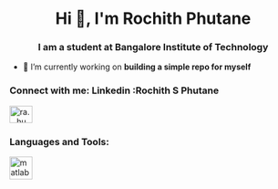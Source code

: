<h1 align="center">Hi 👋, I'm Rochith Phutane</h1>
<h3 align="center">I am a student at Bangalore Institute of Technology</h3>

- 🔭 I’m currently working on **building a simple repo for myself**

<h3 align="left">Connect with me: Linkedin :Rochith S Phutane</h3>
<p align="left">
<a href="https://instagram.com/ra._.hu" target="blank"><img align="center" src="https://raw.githubusercontent.com/rahuldkjain/github-profile-readme-generator/master/src/images/icons/Social/instagram.svg" alt="ra._.hu" height="30" width="40" /></a>
</p>

<h3 align="left">Languages and Tools:</h3>
<p align="left"> <a href="https://www.mathworks.com/" target="_blank" rel="noreferrer"> <img src="https://upload.wikimedia.org/wikipedia/commons/2/21/Matlab_Logo.png" alt="matlab" width="40" height="40"/> </a> </p>

